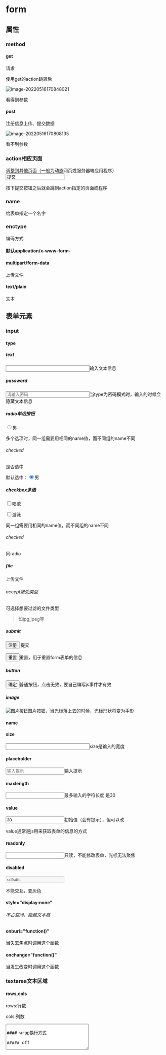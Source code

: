 # form

## 属性

### method

#### get

<form method="get">请求</form>

使用get的action跳转后

![image-20220516170848021](C:\Users\86132\AppData\Roaming\Typora\typora-user-images\image-20220516170848021.png)

看得到参数

#### post

<form method="post">注册信息上传、提交数据</form>

![image-20220516170808135](C:\Users\86132\AppData\Roaming\Typora\typora-user-images\image-20220516170808135.png)

看不到参数

### action相应页面

<form method="get" action="http://ss.scnu.edu.cn">调整到其他页面（一般为动态网页或服务器端应用程序）

<input type="sumbit" value="提交">

按下提交按钮之后就会跳到action指定的页面或程序

</form>

### name

<form method="get" action="http://ss.scnu.edu.cn">给表单指定一个名字</form>

### enctype

<form method="get" enctype="">编码方式</form>

#### 默认application/x-www-form-

#### multipart/form-data

上传文件

#### text/plain

文本

## 表单元素

### input

#### type

##### text

<input type="text" name="username" size="30">输入文本信息

##### password

<input type="password" name="password" size="30" placeholder="请输入密码" maxlength="20">当type为密码模式时，输入的时候会隐藏文本信息

##### radio单选按钮

<input type="radio" name="sex" value="男">男

多个选项时，同一组需要用相同的name值，而不同组的name不同

###### checked

是否选中

默认选中：<input type="radio" name="sex" value="男" checked="checked">男

##### checkbox多选

<input type="checkbox" name="hobby" value="唱歌">唱歌

<input type="checkbox" name="hobby" value="游泳">游泳

同一组需要用相同的name值，而不同组的name不同

###### checked

同radio

##### file

上传文件

###### accept接受类型

可选择想要过滤的文件类型

> 如jpg;jpeg等

##### submit

<input type="submit" value="注册"> 提交

<input type="reset" value="重置">重置，用于重置form表单的信息

##### button

<input type="button" value="确定">普通按钮，点击无效，要自己编写js事件才有效

##### image

<input type="image" value="图片按钮" src="图片路径">图片按钮，当光标落上去的时候，光标形状将变为手形

#### name

#### size

<input type="text" name="username" size="30">size是输入的宽度

#### placeholder

<input type="text" name="username" placeholder="输入提示">输入提示

#### maxlength

<input type="text" name="username" maxlength="30">最多输入的字符长度   是30

#### value

<input type="text" name="username" value="30">初始值（会有提示），但可以改

value通常是js用来获取表单的信息的方式

#### readonly

<input type="text" name="username" readonly="true">只读，不能修改表单，光标无法聚焦

#### disabled

<form><input type="text" name="username" disabled="disabled" value="sdfsdfs"></form>不能交互，变灰色

#### style="display:none"

###### 不占空间，隐藏文本框

#### onburl="function()"

当失去焦点时调用这个函数

####  onchange="function()"

当发生改变时调用这个函数

### textarea文本区域

#### rows,cols

rows:行数

cols:列数

<textarea rows="5" cols="30" value="dfsd" name="wen">

#### wrap换行方式

##### off

默认值

内容足够多时添加滚动条

##### virtual

自动换行，但在传输给服务器时只有在用户使用Enter时换行

##### physical

实现自动换行，并以自动换行的形式传输给服务器

#### name

### select下拉列表

#### name

<select name="add"><optgroup label="广东省"><option>广州市</option><option>佛山市</option></optgroup><optgroup label="广东省"><option>广州市</option><option>佛山市</option></optgroup></select>

#### multiple,value

可以多选multiple

<select multiple="true" name="add"><optgroup label="广东省"><option value="gz">广州市</option><option>佛山市</option></optgroup><optgroup label="广东省"><option >广州市</option><option>佛山市</option></optgroup></select>

在option里使用value可以把信息传递到服务器端

### fieldset表单分组

#### legend分组标题

<form><fieldset><legend>个人信息</legend><input type="text" value="sss"><input type="submit"></form>

# H5中的表单元素

会进行自动判断是否输入错误

## placeholder

提示文字

<form><input type="text" placeholder="请输入姓名"></form>

## required

## pattern

## form

对应哪个表单

<input form="myform">

<form name="myform">

## nonvalidate

不需要验证就可以提交



## autocomplete

显示记录on/不显示off

<form>网址<input type="url" name="myemail" value="1571859588.com" autocomplete="on"><input type="submit"></form>

## autofocus

自动获取焦点true/false

<form>网址<input type="url" name="myemail" value="1571859588.com" autofocus="true"><input type="submit"></form>

## type

### number

<form action="https://ss.scnu.edu.cn">年龄：<input type="number" min="18" max="25" step="1" name="myage" value="19"><input type="submit">step为步长，min最小值，max最大值，初始值为value,type=number表示输入数字，不能输入除数字之外的任何字符，但是自然对数e可以输入</form>

### email

<form>邮箱<input type="email" name="myemail" value="1571859588@qq.com"><input type="submit"></form>

### tel(在移动端才有效)

<form>手机号<input type="tel" name="myemail" value="1571859588"><input type="submit"></form>

### url

前面要加入协议名

> 如http://

<form>网址<input type="url" name="myemail" value="1571859588.com" ><input type="submit"></form>









### search

<form>关键字<input type="search" name="myemail" value="15718m"><input type="submit"></form>

### date

<form>出生年月日<input type="date" name="myemail" value="11:2:6"><input type="submit"></form>

### time

<form>时间<input type="time" name="myemail" value="16:50"><input type="submit"></form>

### month

<form>年月<input type="month" name="myemail" value="15718m"><input type="submit"></form>

### week

<form>周<input type="week" name="myemail" value="15718m"><input type="submit"></form>

### datetime

<form>年月日时间<input type="datetime" name="myemail" value="2003-03-01 13:10"><input type="submit"></form>

### color

<form>颜色<input type="color" name="myemail" value="1571859588.com"><input type="submit"></form>

### range

<form>范围<input type="range" name="myemail" max="100" min="30" value="5" step="5"><input type="submit">step为步长，min为最小值，max为最大值</form>    

### datalist数据列表

<form>城市<input type="text" name="city" list="dd"><datalist id="dd"><option>上海</option><option>北京</option></datalist></form>

### details

<details open="open">open必须要有且值必须是open</details>

<details >asdfads</details>

### progress

进度条<progress max="100" value="50"></progress>

进度条<progress max="100"></progress>

### meter

投票<meter min="0" max="100" value="66"></meter>

### output输出框

<form name="frm"><input type="number" min="0" max="100" value="50" name="num1">*<input type="number" min="0" max="100" value="50" name="num1">=<output name="opt" onforminput="frm.opt.value=frm.num1.value*frm.num2.value"></output></form>

